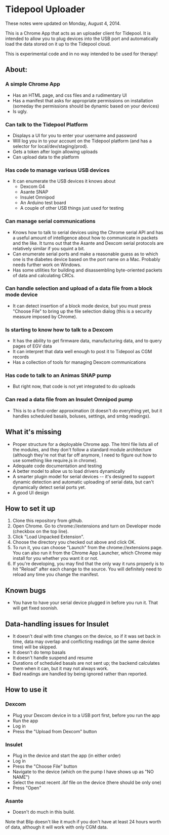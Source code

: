 # Tidepool Uploader

These notes were updated on Monday, August 4, 2014. 

This is a Chrome App that acts as an uploader client for Tidepool. It is intended to allow you to plug devices into the USB port and automatically load the data stored on it up to the Tidepool cloud. 

This is experimental code and in no way intended to be used for therapy!

## About:

### A simple Chrome App
* Has an HTML page, and css files and a rudimentary UI
* Has a manifest that asks for appropriate permissions on installation (someday the permissions should be dynamic based on your devices)
* Is ugly.

### Can talk to the Tidepool Platform
* Displays a UI for you to enter your username and password
* Will log you in to your account on the Tidepool platform (and has a selector for local/dev/staging/prod).
* Gets a token after login allowing uploads
* Can upload data to the platform

### Has code to manage various USB devices
* It can enumerate the USB devices it knows about
  * Dexcom G4
  * Asante SNAP
  * Insulet Omnipod
  * An Arduino test board
  * A couple of other USB things just used for testing

### Can manage serial communications
* Knows how to talk to serial devices using the Chrome serial API and has
a useful amount of intelligence about how to communicate in packets and the like. It turns out that the Asante and Dexcom serial protocols are relatively similar if you squint a bit.
* Can enumerate serial ports and make a reasonable guess as to which one is the diabetes device based on the port name on a Mac. Probably needs further work on Windows.
* Has some utilities for building and disassembling byte-oriented packets of data and calculating CRCs.

### Can handle selection and upload of a data file from a block mode device
* It can detect insertion of a block mode device, but you must press "Choose File" to bring up the file selection dialog (this is a security measure imposed by Chrome). 

### Is starting to know how to talk to a Dexcom
* It has the ability to get firmware data, manufacturing data, and to query pages of EGV data
* It can interpret that data well enough to post it to Tidepool as CGM records
* Has a collection of tools for managing Dexcom communications

### Has code to talk to an Animas SNAP pump
* But right now, that code is not yet integrated to do uploads

### Can read a data file from an Insulet Omnipod pump
* This is to a first-order approximation (it doesn't do everything yet, but it handles scheduled basals, boluses, settings, and smbg readings).

## What it's missing

* Proper structure for a deployable Chrome app. The html file lists all of the modules, and they don't follow a standard module architecture (although they're not that far off anymore, I need to figure out how to use something like require.js in chrome).
* Adequate code documentation and testing
* A better model to allow us to load drivers dynamically
* A smarter plugin model for serial devices -- it's designed to support dynamic detection and automatic uploading of serial data, but can't dynamically detect serial ports yet.
* A good UI design

## How to set it up

1. Clone this repository from github.
1. Open Chrome. Go to chrome://extensions and turn on Developer mode (checkbox on the top line). 
1. Click "Load Unpacked Extension". 
1. Choose the directory you checked out above and click OK.
1. To run it, you can choose "Launch" from the chrome://extensions page. You can also run it from the Chrome App Launcher, which Chrome may install for you whether you want it or not.
1. If you're developing, you may find that the only way it runs properly is to hit "Reload" after each change to the source. You will definitely need to reload any time you change the manifest.

## Known bugs
* You have to have your serial device plugged in before you run it. That will get fixed soonish.

## Data-handling issues for Insulet
* It doesn't deal with time changes on the device, so if it was set back in time, data may overlap and conflicting readings (at the same device time) will be skipped.
* It doesn't do temp basals
* It doesn't handle suspend and resume
* Durations of scheduled basals are not sent up; the backend calculates them when it can, but it may not always work.
* Bad readings are handled by being ignored rather than reported.

## How to use it

### Dexcom
* Plug your Dexcom device in to a USB port first, before you run the app
* Run the app
* Log in
* Press the "Upload from Dexcom" button

### Insulet
* Plug in the device and start the app (in either order)
* Log in
* Press the "Choose File" button
* Navigate to the device (which on the pump I have shows up as "NO NAME")
* Select the most recent .ibf file on the device (there should be only one)
* Press "Open"

### Asante
* Doesn't do much in this build.

Note that Blip doesn't like it much if you don't have at least 24 hours worth of data, although it will work with only CGM data.
